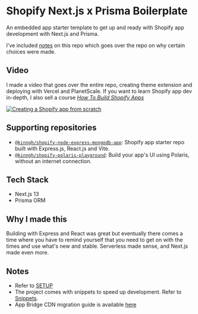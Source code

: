 # Shopify Next.js x Prisma Boilerplate

An embedded app starter template to get up and ready with Shopify app development with Next.js and Prisma.

I've included [notes](/docs/NOTES.md) on this repo which goes over the repo on why certain choices were made.

## Video

I made a video that goes over the entire repo, creating theme extension and deploying with Vercel and PlanetScale. If you want to learn Shopify app dev in-depth, I also sell a course _[How To Build Shopify Apps](https://kinngh.gumroad.com/l/how-to-make-shopify-apps?utm_source=github&utm_medium=nextjs-repo)_

[![Creating a Shopify app from scratch](http://i3.ytimg.com/vi/Z_JFpEJRh_g/hqdefault.jpg)](https://www.youtube.com/watch?v=Z_JFpEJRh_g)

## Supporting repositories

- [`@kinngh/shopify-node-express-mongodb-app`](https://github.com/kinngh/shopify-node-express-mongodb-app): Shopify app starter repo built with Express.js, React.js and Vite.
- [`@kinngh/shopify-polaris-playground`](https://github.com/kinngh/shopify-polaris-playground): Build your app's UI using Polaris, without an internet connection.

## Tech Stack

- Next.js 13
- Prisma ORM

## Why I made this

Building with Express and React was great but eventually there comes a time where you have to remind yourself that you need to get on with the times and use what's new and stable. Serverless made sense, and Next.js made even more.

## Notes

- Refer to [SETUP](/docs/SETUP.md)
- The project comes with snippets to speed up development. Refer to [Snippets](/docs/SNIPPETS.md).
- App Bridge CDN migration guide is available [here](/docs/migration/app-bridge-cdn.md)
